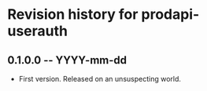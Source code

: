 # Revision history for prodapi-userauth

## 0.1.0.0 -- YYYY-mm-dd

* First version. Released on an unsuspecting world.
